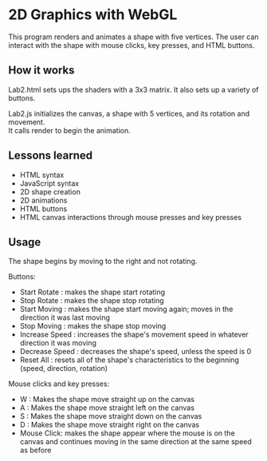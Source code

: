 # 2D Graphics with WebGL

This program renders and animates a shape with five vertices. The user can interact with the shape with mouse clicks, key presses, and HTML buttons.  

## How it works
Lab2.html sets ups the shaders with a 3x3 matrix. It also sets up a variety of buttons.  

Lab2.js initializes the canvas, a shape with 5 vertices, and its rotation and movement.  
It calls render to begin the animation.  

## Lessons learned
- HTML syntax  
- JavaScript syntax
- 2D shape creation
- 2D animations
- HTML buttons
- HTML canvas interactions through mouse presses and key presses

## Usage
The shape begins by moving to the right and not rotating.  

Buttons: 
- Start Rotate   : makes the shape start rotating  
- Stop Rotate    : makes the shape stop rotating  
- Start Moving   : makes the shape start moving again; moves in the direction it was last moving  
- Stop Moving    : makes the shape stop moving  
- Increase Speed : increases the shape's movement speed in whatever direction it was moving  
- Decrease Speed : decreases the shape's speed, unless the speed is 0  
- Reset All      : resets all of the shape's characteristics to the beginning (speed, direction, rotation) 

Mouse clicks and key presses:  
- W : Makes the shape move straight up on the canvas  
- A : Makes the shape move straight left on the canvas  
- S : Makes the shape move straight down on the canvas  
- D : Makes the shape move straight right on the canvas  
- Mouse Click: makes the shape appear where the mouse is on the canvas and continues moving in the same direction at the same speed as before  